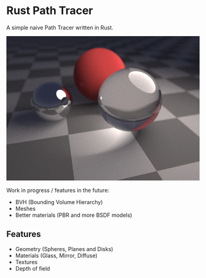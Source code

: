 # Rust Path Tracer

A simple naive Path Tracer written in Rust.

![Render](render.png)

Work in progress / features in the future:

- BVH (Bounding Volume Hierarchy)
- Meshes
- Better materials (PBR and more BSDF models)

## Features

- Geometry (Spheres, Planes and Disks)
- Materials (Glass, Mirror, Diffuse)
- Textures
- Depth of field
